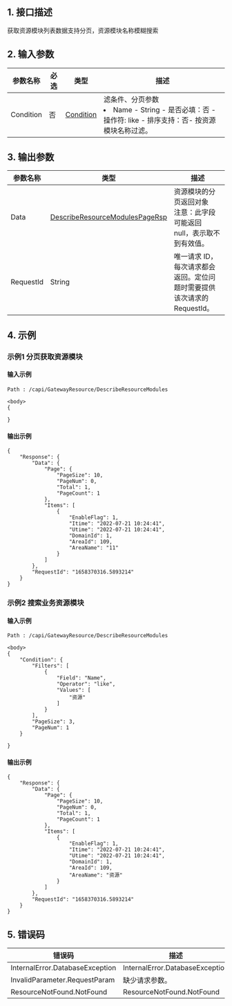## 1. 接口描述




获取资源模块列表数据支持分页，资源模块名称模糊搜索

<div class="rno-api-explorer">
    <div class="rno-api-explorer-inner">
        <div class="rno-api-explorer-hd">
            <div class="rno-api-explorer-title">
            </div>
        </div>
        <div class="rno-api-explorer-body">
            <div class="rno-api-explorer-cont">
            </div>
        </div>
    </div>
</div>

## 2. 输入参数


| 参数名称 | 必选 | 类型 | 描述 |
|---------|---------|---------|---------|
| Condition | 否 | [Condition](/开放API/云规范接口/版本：2022-06-01/数据结构.md#Condition) | 滤条件、分页参数<br/><li>Name - String - 是否必填：否 - 操作符: like  - 排序支持：否- 按资源模块名称过滤。</li> |

## 3. 输出参数

| 参数名称 | 类型 | 描述 |
|---------|---------|---------|
| Data | [DescribeResourceModulesPageRsp](/开放API/云规范接口/版本：2022-06-01/数据结构.md#DescribeResourceModulesPageRsp) | 资源模块的分页返回对象<br/>注意：此字段可能返回 null，表示取不到有效值。|
| RequestId | String | 唯一请求 ID，每次请求都会返回。定位问题时需要提供该次请求的 RequestId。|

## 4. 示例

### 示例1 分页获取资源模块

#### 输入示例

```
Path : /capi/GatewayResource/DescribeResourceModules

<body>
{
   
}
```

#### 输出示例

```
{
    "Response": {
        "Data": {
            "Page": {
                "PageSize": 10,
                "PageNum": 0,
                "Total": 1,
                "PageCount": 1
            },
            "Items": [
                {
                    "EnableFlag": 1,
                    "Itime": "2022-07-21 10:24:41",
                    "Utime": "2022-07-21 10:24:41",
                    "DomainId": 1,
                    "AreaId": 109,
                    "AreaName": "11"
                }
            ]
        },
        "RequestId": "1658370316.5893214"
    }
}
```

### 示例2 搜索业务资源模块

#### 输入示例

```
Path : /capi/GatewayResource/DescribeResourceModules

<body>
{
    "Condition": {
        "Filters": [
            {
                "Field": "Name",
                "Operator": "like",
                "Values": [
                    "资源"
                ]
            }
        ],
        "PageSize": 3,
        "PageNum": 1
    }
    
}
```

#### 输出示例

```
{
    "Response": {
        "Data": {
            "Page": {
                "PageSize": 10,
                "PageNum": 0,
                "Total": 1,
                "PageCount": 1
            },
            "Items": [
                {
                    "EnableFlag": 1,
                    "Itime": "2022-07-21 10:24:41",
                    "Utime": "2022-07-21 10:24:41",
                    "DomainId": 1,
                    "AreaId": 109,
                    "AreaName": "资源"
                }
            ]
        },
        "RequestId": "1658370316.5893214"
    }
}
```












## 5. 错误码


| 错误码 | 描述 |
|---------|---------|
| InternalError.DatabaseException | InternalError.DatabaseException |
| InvalidParameter.RequestParam | 缺少请求参数。 |
| ResourceNotFound.NotFound | ResourceNotFound.NotFound |
